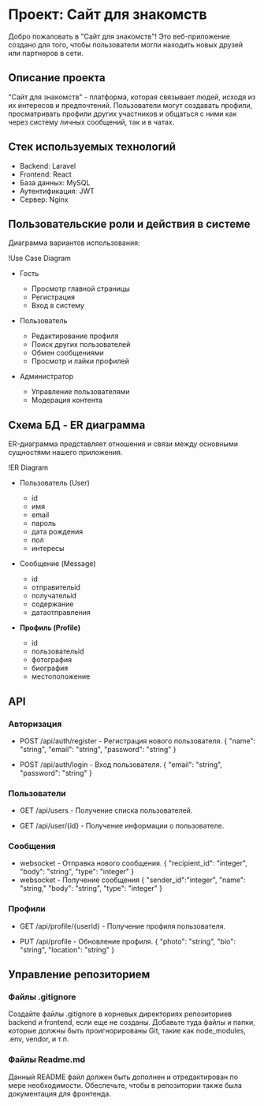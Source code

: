 # Проект: Сайт для знакомств

Добро пожаловать в "Сайт для знакомств"! Это веб-приложение создано для того, чтобы пользователи могли находить новых друзей или партнеров в сети.

## Описание проекта

"Сайт для знакомств" - платформа, которая связывает людей, исходя из их интересов и предпочтений. Пользователи могут создавать профили, просматривать профили других участников и общаться с ними как через систему личных сообщений, так и в чатах.

## Стек используемых технологий

- Backend: Laravel
- Frontend: React
- База данных: MySQL
- Аутентификация: JWT
- Сервер: Nginx

## Пользовательские роли и действия в системе

Диаграмма вариантов использования:

!Use Case Diagram

- Гость
  - Просмотр главной страницы
  - Регистрация
  - Вход в систему

- Пользователь
  - Редактирование профиля
  - Поиск других пользователей
  - Обмен сообщениями
  - Просмотр и лайки профилей

- Администратор
  - Управление пользователями
  - Модерация контента

## Схема БД - ER диаграмма

ER-диаграмма представляет отношения и связи между основными сущностями нашего приложения. 

!ER Diagram

- Пользователь (User)
  - id
  - имя
  - email
  - пароль
  - дата рождения
  - пол
  - интересы

- Сообщение (Message)
  - id
  - отправительid
  - получательid
  - содержание
  - датаотправления

- **Профиль (Profile)**
  - id
  - пользовательid
  - фотография
  - биография 
  - местоположение

## API

### Авторизация

- POST /api/auth/register - Регистрация нового пользователя.
    {
    "name": "string",
    "email": "string",
    "password": "string"
  }
  

- POST /api/auth/login - Вход пользователя.
    {
    "email": "string",
    "password": "string"
  }
  

### Пользователи 

- GET /api/users - Получение списка пользователей.

- GET /api/user/{id} - Получение информации о пользователе.

### Сообщения

-  websocket - Отправка нового сообщения.
    {
    "recipient_id": "integer",
    "body": "string",
    "type": "integer"
  }
- websocket - Получение сообщения
    {
    "sender_id":"integer",
    "name": "string,"
    "body": "string",
    "type": "integer"
    }

### Профили

- GET /api/profile/{userId} - Получение профиля пользователя.

- PUT /api/profile - Обновление профиля.
    {
    "photo": "string",
    "bio": "string",
    "location": "string"
  }
  

## Управление репозиторием

### Файлы .gitignore

Создайте файлы .gitignore в корневых директориях репозиториев backend и frontend, если еще не созданы. Добавьте туда файлы и папки, которые должны быть проигнорированы Git, такие как node_modules, .env, vendor, и т.п.

### Файлы Readme.md

Данный README файл должен быть дополнен и отредактирован по мере необходимости. Обеспечьте, чтобы в репозитории также была документация для фронтенда.
